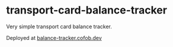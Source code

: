 # transport-card-balance-tracker

Very simple transport card balance tracker.

Deployed at [balance-tracker.cofob.dev](https://balance-tracker.cofob.dev/)
